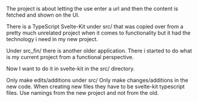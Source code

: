 The project is about letting the use enter a url and then the content is fetched and shown on the UI.

There is a TypeScript Svelte-Kit under src/ that was copied over from a pretty much unrelated project when it comes to functionality but it had the technology i need in my new project.

Under src_fin/ there is another older application. There i started to do what is my current project from a functional perspective.

Now I want to do it in svelte-kit in the src/ directory.


Only make edits/additions under src/
Only make changes/additions in the new code.
When creating new files they have to be svelte-kit typescript files.
Use namings from the new project and not from the old.


